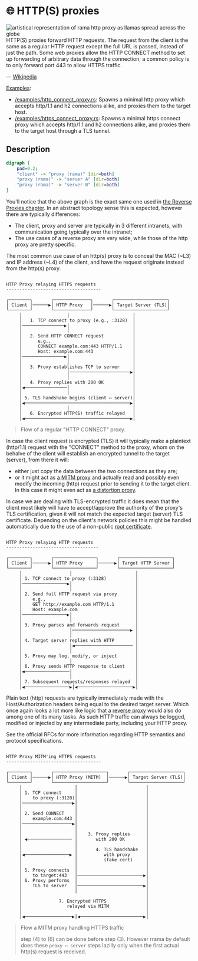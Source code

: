 # 🌐 HTTP(S) proxies

<div class="book-article-intro">
    <img src="../img/proxy_llama_http.jpeg" alt="artistical representation of rama http proxy as llamas spread across the globe">
    <div>
        HTTP(S) proxies forward HTTP requests. The request from the client is the same as a regular HTTP request except the full URL is passed, instead of just the path. Some web proxies allow the HTTP CONNECT method to set up forwarding of arbitrary data through the connection; a common policy is to only forward port 443 to allow HTTPS traffic.
        <p>— <a href="https://en.wikipedia.org/wiki/Proxy_server#Web_proxy_servers">Wikipedia</a></p>
    </div>
</div>

[Examples](https://github.com/plabayo/rama/tree/main/examples):

- [/examples/http_connect_proxy.rs](https://github.com/plabayo/rama/tree/main/examples/http_connect_proxy.rs):
  Spawns a minimal http proxy which accepts http/1.1 and h2 connections alike,
  and proxies them to the target host.
- [/examples/https_connect_proxy.rs](https://github.com/plabayo/rama/tree/main/examples/https_connect_proxy.rs):
  Spawns a minimal https connect proxy which accepts http/1.1 and h2 connections alike,
  and proxies them to the target host through a TLS tunnel.

## Description

<div class="book-article-image-center">

```dot process
digraph {
    pad=0.2;
    "client" -> "proxy (rama)" [dir=both]
    "proxy (rama)" -> "server A" [dir=both]
    "proxy (rama)" -> "server B" [dir=both]
}
```

</div>

You'll notice that the above graph is the exact same one used in
[the Reverse Proxies chapter](./reverse.md). In an abstract topology sense
this is expected, however there are typically differences:

- The client, proxy and server are typically in 3 different intranets,
  with communication going typically over the intranet;
- The use cases of a reverse proxy are very wide, while
  those of the http proxy are pretty specific.

The most common use case of an http(s) proxy is to
conceal the MAC (~L3) and IP address (~L4) of the client, and have the request
originate instead from the http(s) proxy.

```

HTTP Proxy relaying HTTPS requests
------------------------------------

┌────────┐       ┌──────────────┐       ┌────────────────────┐
│ Client │──────▶│ HTTP Proxy   │──────▶│ Target Server (TLS)│
└────────┘       └──────────────┘       └────────────────────┘
     │                 │                        │
     │   1. TCP connect to proxy (e.g., :3128)  │
     │────────────────▶│                        │
     │                 │                        │
     │   2. Send HTTP CONNECT request           │
     │      e.g.,                               │
     │      CONNECT example.com:443 HTTP/1.1    │
     │      Host: example.com:443               │
     │────────────────▶│                        │
     │                 │                        │
     │   3. Proxy establishes TCP to server     │
     │                 │───────────────────────▶│
     │                 │                        │
     │   4. Proxy replies with 200 OK           │
     │◀────────────────│                        │
     │                 │                        │
     │ 5. TLS handshake begins (client ↔ server)│
     │◀────────────────────────────────────────▶│
     │                 │                        │
     │   6. Encrypted HTTP(S) traffic relayed   │
     │◀────────────────────────────────────────▶│

```

> Flow of a regular "HTTP CONNECT" proxy.

In case the client request is encrypted (TLS) it will typically make a
plaintext (http/1.1) request with the "CONNECT" method to the proxy,
whom on the behalve of the client will establish an encrypted tunnel
to the target (server), from there it will:

- either just copy the data between the two connections as they are;
- or it might act as [a MITM proxy](./mitm.md) and actually read and
  possibly even modify the incoming (http) request prior to sending
  it to the target client. In this case it might even act
  as [a distortion proxy](./distort.md).

In case we are dealing with TLS-encrypted traffic it does mean that the client
most likely will have to accept/approve the authority of the proxy's TLS certification,
given it will not match the expected target (server) TLS certificate. Depending on the
client's network policies this might be handled automatically due to the use
of a non-public [root certificate](https://en.wikipedia.org/wiki/Root_certificate).

```plaintext

HTTP Proxy relaying HTTP requests
-----------------------------------

┌────────┐       ┌────────────────┐       ┌────────────────────┐
│ Client │──────▶│ HTTP Proxy     │──────▶│ Target HTTP Server │
└────────┘       └────────────────┘       └────────────────────┘
     │                  │                        │
     │ 1. TCP connect to proxy (:3128)           │
     │─────────────────▶│                        │
     │                  │                        │
     │ 2. Send full HTTP request via proxy       │
     │    e.g.,                                  │
     │    GET http://example.com HTTP/1.1        │
     │    Host: example.com                      │
     │─────────────────▶│                        │
     │                  │                        │
     │ 3. Proxy parses and forwards request      │
     │                  │──────────────────────▶ │
     │                  │                        │
     │ 4. Target server replies with HTTP        │
     │                  │◀────────────────────── │
     │                  │                        │
     │ 5. Proxy may log, modify, or inject       │
     │                  │                        │
     │ 6. Proxy sends HTTP response to client    │
     │◀─────────────────│                        │
     │                  │                        │
     │ 7. Subsequent requests/responses relayed  │
     │◀─────────────────▶│◀─────────────────────▶│

```

Plain text (http) requests are typically immediately made with the Host/Authorization
headers being equal to the desired target server. Which once again looks a lot more
like logic that a [reverse proxy](./reverse.md) would also do among one of its many tasks.
As such HTTP traffic can always be logged, modified or injected by any intermediate party,
including your HTTP proxy.

See the official RFCs for more information regarding HTTP semantics and
protocol specifications.


```plaintext

HTTP Proxy MITM'ing HTTPS requests
------------------------------------

┌────────┐       ┌────────────────────┐       ┌────────────────────┐
│ Client │──────▶│ HTTP Proxy (MITM)  │──────▶│ Target Server (TLS)│
└────────┘       └────────────────────┘       └────────────────────┘
     │                    │                          │
     │ 1. TCP connect     │                          │
     │    to proxy (:3128)│                          │
     │───────────────────▶│                          │
     │                    │                          │
     │ 2. Send CONNECT    │                          │
     │    example.com:443 │                          │
     │───────────────────▶│                          │
     │                    │                          │
     │                    │    3. Proxy replies      │
     │ ◀───────────────── │       with 200 OK        │
     │                    │                          │
     │                    │       4. TLS handshake   │
     │◀─────────────────▶ │          with proxy      │
     │                    │          (fake cert)     │
     │                    │                          │
     │ 5. Proxy connects  │                          │
     │    to target:443   │─────────────────────────▶│
     │ 6. Proxy performs  │                          │
     │    TLS to server   │─────────────────────────▶│
     │                    │                          │
     │                                               │
     │              7. Encrypted HTTPS               │
     │                 relayed via MITM              │
     │                                               │
     │◀──────────────────▶│◀────────────────────────▶│

```

> Flow a MITM proxy handling HTTPS traffic
>
> step (4) to (6) can be done before step (3).
> However rrama by default does these `proxy ↔ server` steps
> lazilly only when the first actual http(s) request is received.
